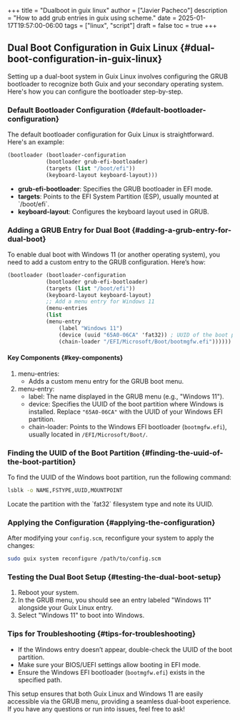 +++
title = "Dualboot in guix linux"
author = ["Javier Pacheco"]
description = "How to add grub entries in guix using scheme."
date = 2025-01-17T19:57:00-06:00
tags = ["linux", "script"]
draft = false
toc = true
+++

## Dual Boot Configuration in Guix Linux {#dual-boot-configuration-in-guix-linux}

Setting up a dual-boot system in Guix Linux involves configuring the GRUB bootloader to recognize both Guix and your secondary operating system. Here's how you can configure the bootloader step-by-step.


### Default Bootloader Configuration {#default-bootloader-configuration}

The default bootloader configuration for Guix Linux is straightforward. Here's an example:

```scheme
(bootloader (bootloader-configuration
            (bootloader grub-efi-bootloader)
            (targets (list "/boot/efi"))
            (keyboard-layout keyboard-layout)))
```

-   **grub-efi-bootloader**: Specifies the GRUB bootloader in EFI mode.
-   **targets**: Points to the EFI System Partition (ESP), usually mounted at \`/boot/efi\`.
-   **keyboard-layout**: Configures the keyboard layout used in GRUB.


### Adding a GRUB Entry for Dual Boot {#adding-a-grub-entry-for-dual-boot}

To enable dual boot with Windows 11 (or another operating system), you need to add a custom entry to the GRUB configuration. Here’s how:

```scheme
(bootloader (bootloader-configuration
            (bootloader grub-efi-bootloader)
            (targets (list "/boot/efi"))
            (keyboard-layout keyboard-layout)
            ;; Add a menu entry for Windows 11
            (menu-entries
            (list
            (menu-entry
                (label "Windows 11")
                (device (uuid "65A0-06CA" 'fat32)) ; UUID of the boot partition
                (chain-loader "/EFI/Microsoft/Boot/bootmgfw.efi"))))))
```


#### Key Components {#key-components}

1.  menu-entries:
    -   Adds a custom menu entry for the GRUB boot menu.
2.  menu-entry:
    -   label: The name displayed in the GRUB menu (e.g., "Windows 11").
    -   device: Specifies the UUID of the boot partition where Windows is installed. Replace `"65A0-06CA"` with the UUID of your Windows EFI partition.
    -   chain-loader: Points to the Windows EFI bootloader (`bootmgfw.efi`), usually located in `/EFI/Microsoft/Boot/`.


### Finding the UUID of the Boot Partition {#finding-the-uuid-of-the-boot-partition}

To find the UUID of the Windows boot partition, run the following command:

```bash
lsblk -o NAME,FSTYPE,UUID,MOUNTPOINT
```

Locate the partition with the \`fat32\` filesystem type and note its UUID.


### Applying the Configuration {#applying-the-configuration}

After modifying your `config.scm`, reconfigure your system to apply the changes:

```bash
sudo guix system reconfigure /path/to/config.scm
```


### Testing the Dual Boot Setup {#testing-the-dual-boot-setup}

1.  Reboot your system.
2.  In the GRUB menu, you should see an entry labeled "Windows 11" alongside your Guix Linux entry.
3.  Select "Windows 11" to boot into Windows.


### Tips for Troubleshooting {#tips-for-troubleshooting}

-   If the Windows entry doesn’t appear, double-check the UUID of the boot partition.
-   Make sure your BIOS/UEFI settings allow booting in EFI mode.
-   Ensure the Windows EFI bootloader (`bootmgfw.efi`) exists in the specified path.

This setup ensures that both Guix Linux and Windows 11 are easily accessible via the GRUB menu, providing a seamless dual-boot experience. If you have any questions or run into issues, feel free to ask!
